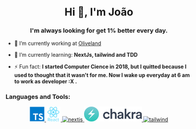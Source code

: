 <h1 align="center">Hi 👋, I'm João</h1>
<h3 align="center">I'm always looking for get 1% better every day.</h3>

- 🔭 I’m currently working at [Oliveland](https://www.notion.so/Oliveland-Whitepaper-9289251a158e4237a5bcb9a80c7182ad#12ca08e984c74d03b56b592208737ea7)

- 🌱 I’m currently learning: **NextJs, tailwind and TDD**

- ⚡ Fun fact: **I started Computer Cience in 2018, but I quitted because I used to thought that it wasn't for me. Now I wake up everyday at 6 am to work as developer :X .**

<p align="left">
</p>

<h3 align="left">Languages and Tools:</h3>
<div align='center'>
  <a  href="https://www.typescriptlang.org/" target="_blank" rel="noreferrer">
    <img
      src="https://raw.githubusercontent.com/devicons/devicon/master/icons/typescript/typescript-original.svg"
      alt="typescript"
      width="40"
      height="40"
    />
  </a>
 
  <a href="https://reactjs.org/" target="_blank" rel="noreferrer">
    <img
      src="https://raw.githubusercontent.com/devicons/devicon/master/icons/react/react-original-wordmark.svg"
      alt="react"
      width="40"
      height="40"
    />
  </a>
  
  <a href="https://nextjs.org/" target="_blank" rel="noreferrer">
    <img
      src="https://cdn.worldvectorlogo.com/logos/nextjs-2.svg"
      alt="nextjs"
      width="40"
      height="40"
    />
  </a>
  
  <a href="https://chakra-ui.com/" target="_blank" rel="noreferrer">
    <img
      src="https://raw.githubusercontent.com/chakra-ui/chakra-ui/main/logo/logo-colored@2x.png?raw=true"
      alt="chakraui"
      height="40"
    />
  </a>
  <a href="https://tailwindcss.com/" target="_blank" rel="noreferrer">
    <img
      src="https://www.vectorlogo.zone/logos/tailwindcss/tailwindcss-icon.svg"
      alt="tailwind"
      width="40"
      height="40"
    />
  </a>
</div>
